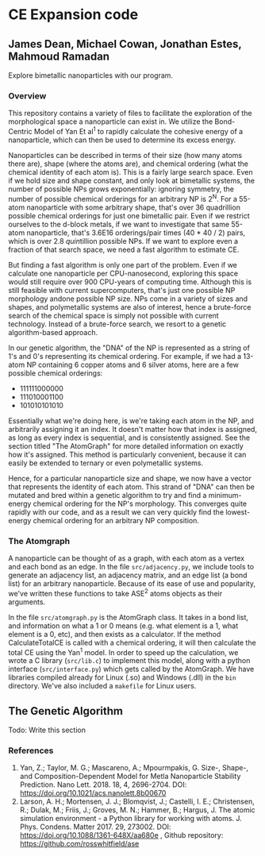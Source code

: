 # CE Expansion code

## James Dean, Michael Cowan, Jonathan Estes, Mahmoud Ramadan

Explore bimetallic nanoparticles with our program.

### Overview

This repository contains a variety of files to facilitate the exploration of the morphological space a nanoparticle can exist in. We utilize the Bond-Centric Model of Yan Et al<sup>1</sup> to rapidly calculate the cohesive energy of a nanoparticle, which can then be used to determine its excess energy.

Nanoparticles can be described in terms of their size (how many atoms there are), shape (where the atoms are), and chemical ordering (what the chemical identity of each atom is). This is a fairly large search space. Even if we hold size and shape constant, and only look at bimetallic systems, the number of possible NPs grows exponentially: ignoring symmetry, the number of possible chemical orderings for an arbitrary NP is 2<sup>N</sup>. For a 55-atom nanoparticle with some arbitrary shape, that's over 36 quadrillion possible chemical orderings for just one bimetallic pair. Even if we restrict ourselves to the d-block metals, if we want to investigate that same 55-atom nanoparticle, that's 3.6E16 orderings/pair times (40 * 40 / 2) pairs, which is over 2.8 *quin*tillion possible NPs. If we want to explore even a fraction of that search space, we need a fast algorithm to estimate CE.

But finding a fast algorithm is only one part of the problem. Even if we calculate one nanoparticle per CPU-nanosecond, exploring this space would still require over 900 CPU-years of computing time. Although this is still feasible with current supercomputers, that's just one possible NP morphology andone possible NP size. NPs come in a variety of sizes and shapes, and polymetallic systems are also of interest, hence a brute-force search of the chemical space is simply not possible with current technology. Instead of a brute-force search, we resort to a genetic algorithm-based approach.

In our genetic algorithm, the "DNA" of the NP is represented as a string of 1's and 0's representing its chemical ordering. For example, if we had a 13-atom NP containing 6 copper atoms and 6 silver atoms, here are a few possible chemical orderings:

* 111111000000
* 111010001100
* 101010101010

Essentially what we're doing here, is we're taking each atom in the NP, and arbitrarily assigning it an index. It doesn't matter how that index is assigned, as long as every index is sequential, and is consistently assigned. See the section titled "The AtomGraph" for more detailed information on exactly how it's assigned. This method is particularly convenient, because it can easily be extended to ternary or even polymetallic systems.

Hence, for a particular nanoparticle size and shape, we now have a vector that represents the identity of each atom. This strand of "DNA" can then be mutated and bred within a genetic algorithm to try and find a minimum-energy chemical ordering for the NP's morphology. This converges quite rapidly with our code, and as a result we can very quickly find the lowest-energy chemical ordering for an arbitrary NP composition.

### The Atomgraph

A nanoparticle can be thought of as a graph, with each atom as a vertex and each bond as an edge. In the file `src/adjacency.py`, we include tools to generate an adjacency list, an adjacency matrix, and an edge list (a bond list) for an arbitrary nanoparticle. Because of its ease of use and popularity, we've written these functions to take ASE<sup>2</sup> atoms objects as their arguments.

In the file `src/atomgraph.py` is the AtomGraph class. It takes in a bond list, and information on what a 1 or 0 means (e.g. what element is a 1, what element is a 0, etc), and then exists as a calculator. If the method CalculateTotalCE is called with a chemical ordering, it will then calculate the total CE using the Yan<sup>1</sup> model. In order to speed up the calculation, we wrote a C library (`src/lib.c`) to implement this model, along with a python interface (`src/interface.py`) which gets called by the AtomGraph. We have libraries compiled already for Linux (.so) and Windows (.dll) in the `bin` directory. We've also included a `makefile` for Linux users.

## The Genetic Algorithm
Todo: Write this section

### References
1. Yan, Z.; Taylor, M. G.; Mascareno, A.; Mpourmpakis, G. Size-, Shape-, and Composition-Dependent Model for Metla Nanoparticle Stability Prediction.  Nano Lett. 2018. 18, 4, 2696-2704. DOI: https://doi.org/10.1021/acs.nanolett.8b00670
2. Larson, A. H.; Mortensen, J. J.; Blomqvist, J.; Castelli, I. E.; Christensen, R.; Dulak, M.; Friis, J.; Groves, M. N.; Hammer, B.; Hargus, J. The atomic simulation environment - a Python library for working with atoms. J. Phys. Condens. Matter 2017. 29, 273002. DOI: https://doi.org/10.1088/1361-648X/aa680e , Github repository: https://github.com/rosswhitfield/ase
